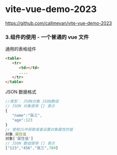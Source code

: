 # vite-vue-demo-2023

https://github.com/callmeyan/vite-vue-demo-2023

### 3.组件的使用 - 一个普通的 vue 文件

通用的表格组件

```html
<table>
   <tr>
      <td></td>
      ....
   </tr>
</table>
```

JSON 数据格式

```javascript
//类型： JSON对象 JSON数组
// JSON 对象使用 {} 表示
{
   "name":"张三",
   "age":123
}
// 使用JS中获取或者设置对象属性的值
对象.属性值
对象['属性值']
// JSON 数组使用 [] 表示
["123","456","张三",789]
```
